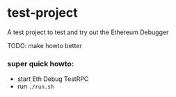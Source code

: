 # test-project
A test project to test and try out the Ethereum Debugger

TODO: make howto better
### super quick howto:
- start Eth Debug TestRPC
- run `./run.sh`

